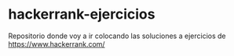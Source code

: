 # hackerrank-ejercicios
Repositorio donde voy a ir colocando las soluciones a ejercicios de https://www.hackerrank.com/
